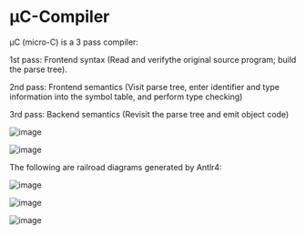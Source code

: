 # µC-Compiler

µC (micro-C) is a 3 pass compiler:

1st pass: Frontend syntax (Read and verifythe original source program; build the parse tree).

2nd pass: Frontend semantics (Visit parse tree, enter identifier and type information into the symbol table, and perform type checking)

3rd pass: Backend semantics (Revisit the parse tree and emit object code)

![image](https://user-images.githubusercontent.com/48773234/133545021-db8b7210-79e8-44f0-bcd6-d2f3d121bdea.png)

![image](https://user-images.githubusercontent.com/48773234/133545159-bcb35e40-2848-4add-90f3-032bc994aba8.png)

The following are railroad diagrams generated by Antlr4:

![image](https://user-images.githubusercontent.com/48773234/133545768-e2a401a7-d36d-4be3-91ca-3fba6e0c12e0.png)

![image](https://user-images.githubusercontent.com/48773234/133545815-a8937b92-06b6-4de1-be8b-be98d6f0845b.png)

![image](https://user-images.githubusercontent.com/48773234/133545961-db0f1832-24e6-4c5e-baab-1712c0b78f61.png)

